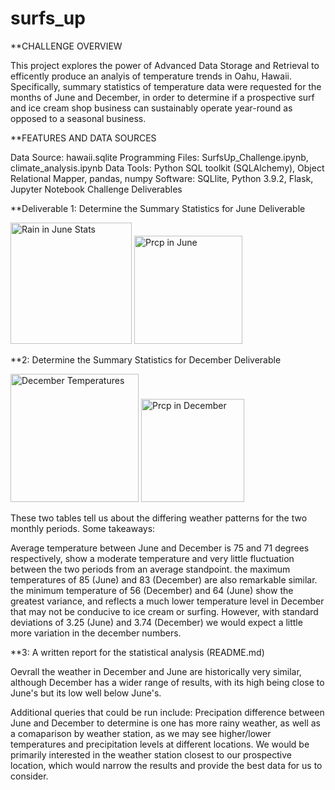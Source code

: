 # surfs_up


**CHALLENGE OVERVIEW

This project explores the power of Advanced Data Storage and Retrieval to efficently produce an analyis of temperature trends in Oahu, Hawaii. Specifically, summary statistics of temperature data were requested for the months of June and December, in order to determine if a prospective surf and ice cream shop business can sustainably operate year-round as opposed to a seasonal business.

**FEATURES AND DATA SOURCES

Data Source: hawaii.sqlite
Programming Files: SurfsUp_Challenge.ipynb, climate_analysis.ipynb
Data Tools: Python SQL toolkit (SQLAlchemy), Object Relational Mapper, pandas, numpy
Software: SQLlite, Python 3.9.2, Flask, Jupyter Notebook
Challenge Deliverables

**Deliverable 1: Determine the Summary Statistics for June Deliverable 

<img width="194" alt="Rain in June Stats" src="https://user-images.githubusercontent.com/105955544/185818147-877d91c3-9a41-414b-b3ee-1cd1b7cac22f.png">
<img width="173" alt="Prcp in June" src="https://user-images.githubusercontent.com/105955544/185818150-8c1500f8-6b46-48b8-b76d-0965c88ac0ba.png">


**2: Determine the Summary Statistics for December Deliverable 

<img width="205" alt="December Temperatures" src="https://user-images.githubusercontent.com/105955544/185818157-0ae4b7fd-1a5a-4182-a183-4656cc1975ee.png">
<img width="165" alt="Prcp in December" src="https://user-images.githubusercontent.com/105955544/185818161-55fdfd1d-21b5-42b3-88c1-4392b1e26a61.png">

These two tables tell us about the differing weather patterns for the two monthly periods. Some takeaways:

Average temperature between June and December is 75 and 71 degrees respectively, show a moderate temperature and very little fluctuation between the two periods from an average standpoint.
the maximum temperatures of 85 (June) and 83 (December) are also remarkable similar.
the minimum temperature of 56 (December) and 64 (June) show the greatest variance, and reflects a much lower temperature level in December that may not be conducive to ice cream or surfing. However, with standard deviations of 3.25 (June) and 3.74 (December) we would expect a little more variation in the december numbers.

**3: A written report for the statistical analysis (README.md)

Oevrall the weather in December and June are historically very similar, although December has a wider range of results, with its high being close to June's but its low well below June's.

Additional queries that could be run include: Precipation difference between June and December to determine is one has more rainy weather, as well as a comaparison by weather station, as we may see higher/lower temperatures and precipitation levels at different locations. We would be primarily interested in the weather station closest to our prospective location, which would narrow the results and provide the best data for us to consider.
